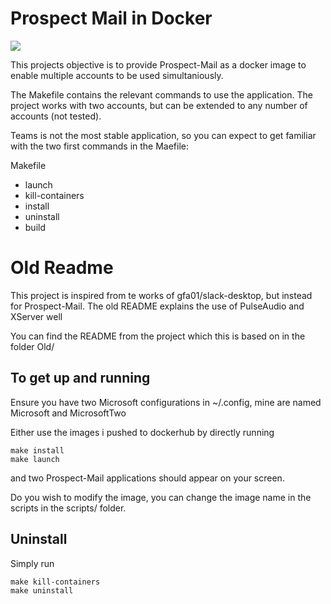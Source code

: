 # Prospect Mail in Docker
![](https://i.imgur.com/yI20s0A.png)


This projects objective is to provide Prospect-Mail as a docker image to enable multiple accounts to be used simultaniously.

The Makefile contains the relevant commands to use the application. The project works with two accounts, but can be extended to any number of accounts (not tested).

Teams is not the most stable application, so you can expect to get familiar with the two first commands in the Maefile:

Makefile
- launch
- kill-containers
- install
- uninstall
- build

# Old Readme

This project is inspired from te works of gfa01/slack-desktop, but instead for Prospect-Mail. The old README explains the use of PulseAudio and XServer well

You can find the README from the project which this is based on in the folder Old/

## To get up and running

Ensure you have two Microsoft configurations in ~/.config, mine are named Microsoft and MicrosoftTwo

Either use the images i pushed to dockerhub by directly running

```
make install
make launch
```

and two Prospect-Mail applications should appear on your screen.

Do you wish to modify the image, you can change the image name in the scripts in the scripts/ folder.


## Uninstall

Simply run

```
make kill-containers
make uninstall
```
